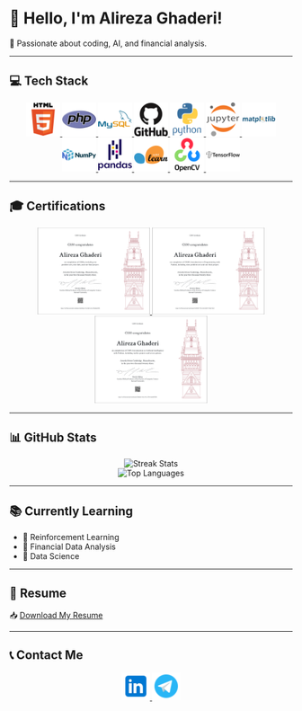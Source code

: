 # 👋 Hello, I'm Alireza Ghaderi!

🚀 Passionate about coding, AI, and financial analysis.

---

## 💻 Tech Stack
<p align="center">
  <a href="https://www.w3.org/html/" target="_blank"> <img src="https://raw.githubusercontent.com/devicons/devicon/master/icons/html5/html5-original-wordmark.svg" alt="HTML5" width="60" height="60"/> </a>
  <a href="https://www.php.net/" target="_blank"> <img src="https://github.com/devicons/devicon/blob/master/icons/php/php-original.svg" alt="PHP" width="60" height="60"/> </a>
  <a href="https://www.mysql.com/" target="_blank"> <img src="https://raw.githubusercontent.com/devicons/devicon/master/icons/mysql/mysql-original-wordmark.svg" alt="MySQL" width="60" height="60"/> </a>
  <a href="https://github.com/" target="_blank"> <img src="https://github.com/devicons/devicon/blob/master/icons/github/github-original-wordmark.svg" alt="GitHub" width="60" height="60"/> </a>
  <a href="https://www.python.org" target="_blank"> <img src="https://github.com/devicons/devicon/blob/master/icons/python/python-original-wordmark.svg" alt="Python" width="60" height="60"/> </a>
  <a href="https://jupyter.org/" target="_blank"> <img src="https://github.com/devicons/devicon/blob/master/icons/jupyter/jupyter-original-wordmark.svg" alt="Jupyter" width="60" height="60"/> </a>
  <a href="https://matplotlib.org/" target="_blank"> <img src="https://github.com/devicons/devicon/blob/master/icons/matplotlib/matplotlib-original-wordmark.svg" alt="Matplotlib" width="60" height="60"/> </a>
  <a href="https://numpy.org/" target="_blank"> <img src="https://github.com/devicons/devicon/blob/master/icons/numpy/numpy-original-wordmark.svg" alt="NumPy" width="60" height="60"/> </a>
  <a href="https://pandas.pydata.org/" target="_blank"> <img src="https://github.com/devicons/devicon/blob/master/icons/pandas/pandas-original-wordmark.svg" alt="Pandas" width="60" height="60"/> </a>
  <a href="https://scikit-learn.org/" target="_blank"> <img src="https://github.com/devicons/devicon/blob/master/icons/scikitlearn/scikitlearn-original.svg" alt="Scikit-Learn" width="60" height="60"/> </a>
  <a href="https://opencv.org/" target="_blank"> <img src="https://github.com/devicons/devicon/blob/master/icons/opencv/opencv-original-wordmark.svg" alt="OpenCV" width="60" height="60"/> </a>
  <a href="https://www.tensorflow.org/" target="_blank"> <img src="https://github.com/devicons/devicon/blob/master/icons/tensorflow/tensorflow-line-wordmark.svg" alt="TensorFlow" width="60" height="60"/> </a>
</p>

---

## 🎓 Certifications
<p align="center">
  <a href="https://cs50.harvard.edu/certificates/a166b4ae-e7ab-4dc0-a12a-350aabbc8596" target="_blank"> <img src="CS50x.png" alt="CS50x" width="200"/> </a>
  <a href="https://cs50.harvard.edu/certificates/b1130285-793a-4c26-8eff-27264aa716c4" target="_blank"> <img src="CS50P.png" alt="CS50p" width="200"/> </a>
  <a href="https://certificates.cs50.io/3b0e6e15-42ce-47ac-b703-1c6cbf07d9f5.pdf?size=letter" target="_blank"> <img src="CS50AI.png" alt="CS50AI" width="200"/> </a>
</p>

---

## 📊 GitHub Stats
<p align="center">
  <img src="https://github-readme-streak-stats.herokuapp.com/?user=AGH11&theme=chartreuse-dark&hide_border=false" alt="Streak Stats"/>
  <br>
  <img src="https://github-readme-stats.vercel.app/api/top-langs/?username=AGH11&layout=donut&theme=chartreuse-dark&hide_border=false" alt="Top Languages"/>
</p>

---

## 📚 Currently Learning
- 🔹 Reinforcement Learning
- 🔹 Financial Data Analysis
- 🔹 Data Science

---

## 📄 Resume
📥 [Download My Resume](resume.pdf)

---

## 📞 Contact Me
<p align="center">
  <a href="https://www.linkedin.com/in/alireza-ghaderi-30998622a/" target="_blank"> <img src="linkedin.png" alt="LinkedIn" width="50"/> </a>
  <a href="https://t.me/Pylieza" target="_blank"> <img src="telegram.png" alt="Telegram" width="50"/> </a>
</p>

